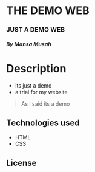 # THE DEMO WEB
### JUST A DEMO WEB 
##### By Mansa Musah   


# Description 
* its just a demo 
* a trial for my website
> As i said its a demo

## Technologies used 
* HTML 
* CSS

## License

